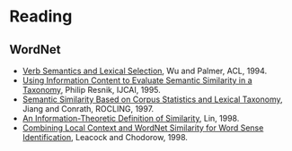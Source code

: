 # Reading

## WordNet

* [Verb Semantics and Lexical Selection](http://www.mathcs.emory.edu/~choi/courses/reading/wu-94a.pdf), Wu and Palmer, ACL, 1994.
* [Using Information Content to Evaluate Semantic Similarity in a Taxonomy](http://www.mathcs.emory.edu/~choi/courses/reading/resnik-95a.pdf), Philip Resnik, IJCAI, 1995.
* [Semantic Similarity Based on Corpus Statistics and Lexical Taxonomy](http://www.mathcs.emory.edu/~choi/courses/reading/jiang-97a.pdf), Jiang and Conrath, ROCLING, 1997.
* [An Information-Theoretic Definition of Similarity](http://www.mathcs.emory.edu/~choi/courses/reading/lin-98a.pdf), Lin, 1998.
* [Combining Local Context and WordNet Similarity for Word Sense Identification](http://www.mathcs.emory.edu/~choi/courses/reading/leacock-98a.pdf), Leacock and Chodorow, 1998.

